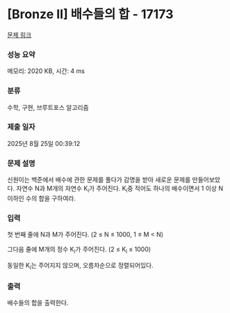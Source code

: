 # [Bronze II] 배수들의 합 - 17173 

[문제 링크](https://www.acmicpc.net/problem/17173) 

### 성능 요약

메모리: 2020 KB, 시간: 4 ms

### 분류

수학, 구현, 브루트포스 알고리즘

### 제출 일자

2025년 8월 25일 00:39:12

### 문제 설명

<p>신원이는 백준에서 배수에 관한 문제를 풀다가 감명을 받아 새로운 문제를 만들어보았다. 자연수 N과 M개의 자연수 K<sub>i</sub>가 주어진다. K<sub>i</sub>중 적어도 하나의 배수이면서 1 이상 N 이하인 수의 합을 구하여라.</p>

### 입력 

 <p>첫 번째 줄에 N과 M가 주어진다. (2 ≤ N ≤ 1000, 1 ≤ M < N)</p>

<p>그다음 줄에 M개의 정수 K<sub>i</sub>가 주어진다. (2 ≤ K<sub>i</sub> ≤ 1000)</p>

<p>동일한 K<sub>i</sub>는 주어지지 않으며, 오름차순으로 정렬되어있다.</p>

### 출력 

 <p>배수들의 합을 출력한다.</p>


